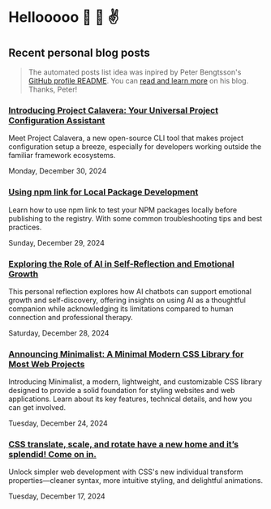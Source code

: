 # Hellooooo 👋 🤘 ✌️

## Recent personal blog posts

> The automated posts list idea was inpired by Peter Bengtsson's [GitHub profile README](https://github.com/peterbe/peterbe).
> You can [read and learn more](https://www.peterbe.com/plog/index-of-blog-posts-github-profile-page) on his blog. Thanks, Peter!

<!-- blog posts -->
### [Introducing Project Calavera: Your Universal Project Configuration Assistant](https://schalkneethling.com/posts/introducing-project-calavera-your-universal-project-configuration-assistant/)

Meet Project Calavera, a new open-source CLI tool that makes project configuration setup a breeze, especially for developers working outside the familiar framework ecosystems.

Monday, December 30, 2024

### [Using npm link for Local Package Development](https://schalkneethling.com/posts/using-npm-link-for-local-package-development/)

Learn how to use npm link to test your NPM packages locally before publishing to the registry. With some common troubleshooting tips and best practices.

Sunday, December 29, 2024

### [Exploring the Role of AI in Self-Reflection and Emotional Growth](https://schalkneethling.com/posts/exploring-the-role-of-ai-in-self-reflection-and-emotional-growth/)

This personal reflection explores how AI chatbots can support emotional growth and self-discovery, offering insights on using AI as a thoughtful companion while acknowledging its limitations compared to human connection and professional therapy.

Saturday, December 28, 2024

### [Announcing Minimalist: A Minimal Modern CSS Library for Most Web Projects](https://schalkneethling.com/posts/announcing-minimalist-modern-css-library-for-most-web-projects/)

Introducing Minimalist, a modern, lightweight, and customizable CSS library designed to provide a solid foundation for styling websites and web applications. Learn about its key features, technical details, and how you can get involved.

Tuesday, December 24, 2024

### [CSS translate, scale, and rotate have a new home and it’s splendid! Come on in.](https://schalkneethling.com/posts/css-translate-scale-rotate-have-a-new-home/)

Unlock simpler web development with CSS's new individual transform properties—cleaner syntax, more intuitive styling, and delightful animations.

Tuesday, December 17, 2024
<!-- /blog posts -->

<!--
**schalkneethling/schalkneethling** is a ✨ _special_ ✨ repository because its `README.md` (this file) appears on your GitHub profile.

Here are some ideas to get you started:

- 🔭 I’m currently working on ...
- 🌱 I’m currently learning ...
- 👯 I’m looking to collaborate on ...
- 🤔 I’m looking for help with ...
- 💬 Ask me about ...
- 📫 How to reach me: ...
- 😄 Pronouns: ...
- ⚡ Fun fact: ...
-->
